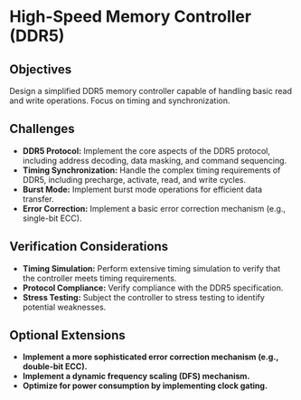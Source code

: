 # High-Speed Memory Controller (DDR5)

## Objectives
Design a simplified DDR5 memory controller capable of handling basic read and write operations. Focus on timing and synchronization.

## Challenges
*   **DDR5 Protocol:** Implement the core aspects of the DDR5 protocol, including address decoding, data masking, and command sequencing.
*   **Timing Synchronization:** Handle the complex timing requirements of DDR5, including precharge, activate, read, and write cycles.
*   **Burst Mode:** Implement burst mode operations for efficient data transfer.
*   **Error Correction:** Implement a basic error correction mechanism (e.g., single-bit ECC).

## Verification Considerations
*   **Timing Simulation:** Perform extensive timing simulation to verify that the controller meets timing requirements.
*   **Protocol Compliance:** Verify compliance with the DDR5 specification.
*   **Stress Testing:** Subject the controller to stress testing to identify potential weaknesses.

## Optional Extensions
*   **Implement a more sophisticated error correction mechanism (e.g., double-bit ECC).**
*   **Implement a dynamic frequency scaling (DFS) mechanism.**
*   **Optimize for power consumption by implementing clock gating.**